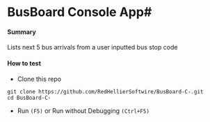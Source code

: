 # BusBoard Console App#

#### Summary
Lists next 5 bus arrivals from a user inputted bus stop code

#### How to test
- Clone this repo

```
git clone https://github.com/RedHellierSoftwire/BusBoard-C-.git
cd BusBoard-C-
```
- Run `(F5)` or Run without Debugging `(Ctrl+F5)`